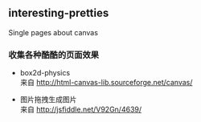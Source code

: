## interesting-pretties
Single pages about canvas

### 收集各种酷酷的页面效果

* box2d-physics  
来自 http://html-canvas-lib.sourceforge.net/canvas/  

* 图片拖拽生成图片  
来自 http://jsfiddle.net/V92Gn/4639/  


